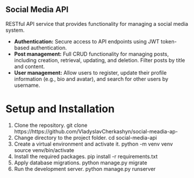 ## Social Media API

<p>RESTful API service that provides functionality for managing a social media system.</p>


<ul>
<li><strong>Authentication:</strong> Secure access to API endpoints using JWT token-based authentication.</li>
<li><strong>Post management:</strong> Full CRUD functionality for managing posts, including creation, retrieval, updating, and deletion. Filter posts by title and content.</li>
<li><strong>User management:</strong> Allow users to register, update their profile information (e.g., bio and avatar), and search for other users by username.</li>
</ul>


# Setup and Installation

<ol>
<li>Clone the repository.
  git clone https://https://github.com/VladyslavCherkashyn/social-meadia-ap-
</li>
<li>Change directory to the project folder.
cd social-media-api</li>
<li>Create a virtual environment and activate it.
python -m venv venv source venv/bin/activate</li>
<li>Install the required packages.
pip install -r requirements.txt</li>
<li>Apply database migrations.
python manage.py migrate</li>
<li>Run the development server.
python manage.py runserver</li>
</ol>


